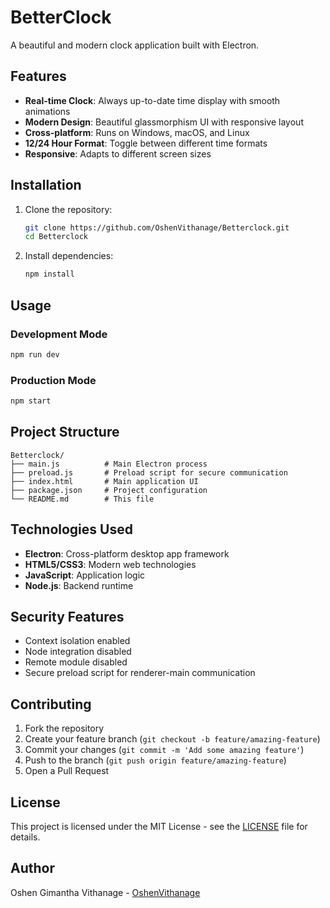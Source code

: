 # BetterClock

A beautiful and modern clock application built with Electron.

## Features

- **Real-time Clock**: Always up-to-date time display with smooth animations
- **Modern Design**: Beautiful glassmorphism UI with responsive layout
- **Cross-platform**: Runs on Windows, macOS, and Linux
- **12/24 Hour Format**: Toggle between different time formats
- **Responsive**: Adapts to different screen sizes

## Installation

1. Clone the repository:
   ```bash
   git clone https://github.com/OshenVithanage/Betterclock.git
   cd Betterclock
   ```

2. Install dependencies:
   ```bash
   npm install
   ```

## Usage

### Development Mode
```bash
npm run dev
```

### Production Mode
```bash
npm start
```

## Project Structure

```
Betterclock/
├── main.js          # Main Electron process
├── preload.js       # Preload script for secure communication
├── index.html       # Main application UI
├── package.json     # Project configuration
└── README.md        # This file
```

## Technologies Used

- **Electron**: Cross-platform desktop app framework
- **HTML5/CSS3**: Modern web technologies
- **JavaScript**: Application logic
- **Node.js**: Backend runtime

## Security Features

- Context isolation enabled
- Node integration disabled
- Remote module disabled
- Secure preload script for renderer-main communication

## Contributing

1. Fork the repository
2. Create your feature branch (`git checkout -b feature/amazing-feature`)
3. Commit your changes (`git commit -m 'Add some amazing feature'`)
4. Push to the branch (`git push origin feature/amazing-feature`)
5. Open a Pull Request

## License

This project is licensed under the MIT License - see the [LICENSE](LICENSE) file for details.

## Author

Oshen Gimantha Vithanage - [OshenVithanage](https://github.com/OshenVithanage)